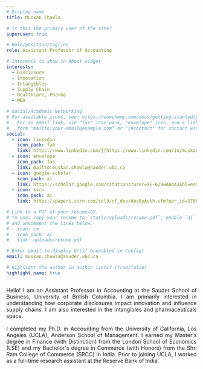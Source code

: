 ```yaml
---
# Display name
title: Muskan Chawla

# Is this the primary user of the site?
superuser: true

# Role/position/tagline
role: Assistant Professor of Accounting

# Interests to show in About widget
interests:
  - Disclosure
  - Innovation
  - Intangibles
  - Supply Chain
  - Healthcare, Pharma
  - M&A

# Social/Academic Networking
# For available icons, see: https://wowchemy.com/docs/getting-started/page-builder/#icons
#   For an email link, use "fas" icon pack, "envelope" icon, and a link in the
#   form "mailto:your-email@example.com" or "/#contact" for contact widget.
social:
  - icon: linkedin
    icon_pack: fab
    link: https://www.linkedin.com/](https://www.linkedin.com/in/muskan-chawla-42b22ba5/
  - icon: envelope
    icon_pack: fas
    link: mailto:muskan.chawla@sauder.ubc.ca
  - icon: google-scholar
    icon_pack: ai
    link: https://scholar.google.com/citations?user=XE-629wAAAAJ&hl=en&oi=ao
  - icon: ssrn
    icon_pack: ai
    link: https://papers.ssrn.com/sol3/cf_dev/AbsByAuth.cfm?per_id=2700616

# Link to a PDF of your resume/CV.
# To use: copy your resume to `static/uploads/resume.pdf`, enable `ai` icons in `params.toml`,
# and uncomment the lines below.
# - icon: cv
#   icon_pack: ai
#   link: uploads/resume.pdf

# Enter email to display Gr(if Grenabled in Config)
email: muskan.chawla@sauder.ubc.ca

# Highlight the author in author lists? (true/false)
highlight_name: true
---
```

<DIV align="justify"> Hello! I am an Assistant Professor in Accounting at the Sauder School of Business, University of British Columbia.  I am primarily interested in understanding how corporate disclosures impact innovation and influence supply chains. I am also interested in the intangibles and pharmaceuticals space. </DIV>
</br>
<DIV align="justify"> I completed my Ph.D. in Accounting from the University of California, Los Angeles (UCLA), Anderson School of Management. I earned my Master's degree in Finance (with Distinction) from the London School of Economics (LSE) and my Bachelor's degree in Commerce (with Honors) from the Shri Ram College of Commerce (SRCC) in India. Prior to joining UCLA, I worked as a full-time research assistant at the Reserve Bank of India. </DIV>


